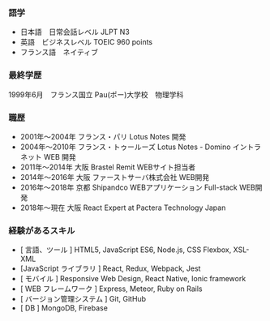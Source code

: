 ### 語学

- 日本語　日常会話レベル JLPT N3
- 英語　ビジネスレベル TOEIC 960 points
- フランス語　ネイティブ

### 最終学歴

1999年6月　フランス国立 Pau(ポー)大学校　物理学科

### 職歴

- 2001年～2004年 フランス・パリ Lotus Notes 開発
- 2004年～2010年 フランス・トゥールーズ Lotus Notes - Domino イントラネット WEB 開発
- 2011年～2014年 大阪 Brastel Remit WEBサイト担当者
- 2014年～2016年 大阪 ファーストサーバ株式会社 WEB開発
- 2016年～2018年 京都 Shipandco WEBアプリケーション Full-stack WEB開発
- 2018年～現在 大阪 React Expert at Pactera Technology Japan

### 経験があるスキル

- [ 言語、ツール ] HTML5, JavaScript ES6, Node.js, CSS Flexbox, XSL- XML
- [JavaScript ライブラリ ] React, Redux, Webpack, Jest
- [ モバイル ] Responsive Web Design, React Native, Ionic framework
- [ WEB フレームワーク ] Express, Meteor, Ruby on Rails
- [ バージョン管理システム ] Git, GitHub
- [ DB ] MongoDB, Firebase
